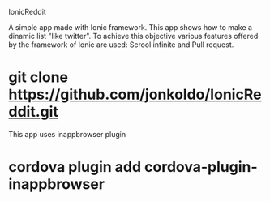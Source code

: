 IonicReddit

A simple app made with Ionic framework.
This app shows how to make a dinamic list "like twitter". 
To achieve this objective various features offered by the framework of Ionic are used: Scrool infinite and Pull request.




# git clone https://github.com/jonkoldo/IonicReddit.git  

This app uses inappbrowser plugin
# cordova plugin add cordova-plugin-inappbrowser
